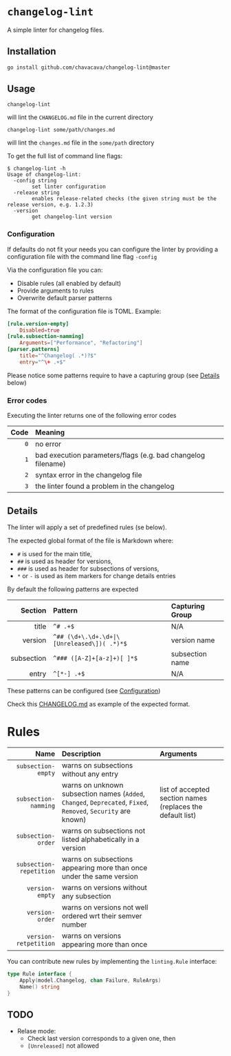 # `changelog-lint`

A simple linter for changelog files.

## Installation

```bash
go install github.com/chavacava/changelog-lint@master
```

## Usage

```
changelog-lint
```
will lint the `CHANGELOG.md` file in the current directory

```
changelog-lint some/path/changes.md
```
will lint the `changes.md` file in the `some/path` directory

To get the full list of command line flags:
```
$ changelog-lint -h
Usage of changelog-lint:
  -config string
        set linter configuration
  -release string
        enables release-related checks (the given string must be the release version, e.g. 1.2.3)
  -version
        get changelog-lint version
```

### Configuration

If defaults do not fit your needs you can configure the linter by providing a configuration file with the command line flag `-config`

Via the configuration file you can:
- Disable rules (all enabled by default)
- Provide arguments to rules
- Overwrite default parser patterns

The format of the configuration file is TOML.
Example:
```toml
[rule.version-empty]
    Disabled=true
[rule.subsection-namming]
    Arguments=["Performance", "Refactoring"]
[parser.patterns]
    title="^Changelog( .*)?$"
    entry="^\+ .+$"
```
Please notice some patterns require to have a capturing group (see [Details](#details) below)

### Error codes
Executing the linter returns one of the following error codes

| Code | Meaning | 
| -----:| :---- |
|`0`| no error|
|`1`| bad execution parameters/flags (e.g. bad changelog filename)|
|`2`| syntax error in the changelog file|
|`3`| the linter found a problem in the changelog|
 
## Details

The linter will apply a set of predefined rules (se below).

The expected global format of the file is Markdown where:
* `#` is used for the main title,
* `##` is used as header for versions, 
* `###` is used as header for subsections of versions,
* `*` or `-` is used as item markers for change details entries

By default the following patterns are expected

| Section | Pattern | Capturing Group |
| -----:| :---- |:----|
| title | `^# .+$` | N/A |
| version | `^## (\d+\.\d+.\d+\|\[Unreleased\])( .*)*$` |  version name |
| subsection | `^### ([A-Z]+[a-z]+)[ ]*$` | subsection name |
| entry | `^[*-] .+$` | N/A |

These patterns can be configured (see [Configuration](#configuration))

Check this [CHANGELOG.md](CHANGELOG.md) as example of the expected format.

# Rules

| Name | Description | Arguments |
| -----:| :---- | :---- |
| `subsection-empty`| warns on subsections without any entry ||
| `subsection-namming`| warns on unknown subsection names (`Added`, `Changed`, `Deprecated`, `Fixed`, `Removed`, `Security` are known) | list of accepted section names (replaces the default list) |
| `subsection-order`| warns on subsections not listed alphabetically in a version |
| `subsection-repetition`| warns on subsections appearing more than once under the same version |
| `version-empty`| warns on versions without any subsection |
| `version-order`| warns on versions not well ordered wrt their semver number |
| `version-retpetition`| warns on versions appearing more than once |

You can contribute new rules by implementing the `linting.Rule` interface:

```go
type Rule interface {
	Apply(model.Changelog, chan Failure, RuleArgs)
	Name() string
}
```

## TODO

* Relase mode:
    - Check last version corresponds to a given one, then
    - `[Unreleased]` not allowed
